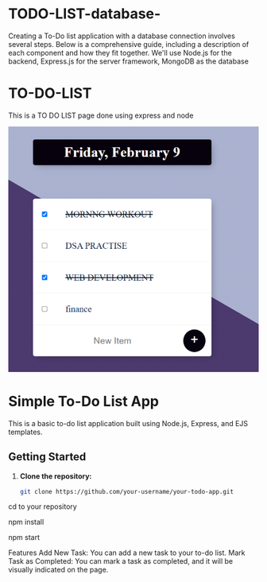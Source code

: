 # TODO-LIST-database-
Creating a To-Do list application with a database connection involves several steps. Below is a comprehensive guide, including a description of each component and how they fit together. We'll use Node.js for the backend, Express.js for the server framework, MongoDB as the database

# TO-DO-LIST
This is a TO DO LIST  page done using express and node 

![demo](Screenshot%202024-02-09%20183415.png)



# Simple To-Do List App

This is a basic to-do list application built using Node.js, Express, and EJS templates.


## Getting Started

1. **Clone the repository:**

   ```bash
   git clone https://github.com/your-username/your-todo-app.git


cd to your repository

npm install

npm start

Features
Add New Task: You can add a new task to your to-do list.
Mark Task as Completed: You can mark a task as completed, and it will be visually indicated on the page.
